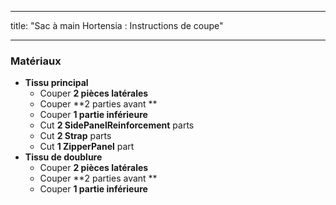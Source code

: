 - - -
title: "Sac à main Hortensia : Instructions de coupe"
- - -

### Matériaux

- **Tissu principal**
  - Couper **2 pièces latérales**
  - Couper **2 parties avant **
  - Couper **1 partie inférieure**
  - Cut **2 SidePanelReinforcement** parts
  - Cut **2 Strap** parts
  - Cut **1 ZipperPanel** part
- **Tissu de doublure**
  - Couper **2 pièces latérales**
  - Couper **2 parties avant **
  - Couper **1 partie inférieure**
